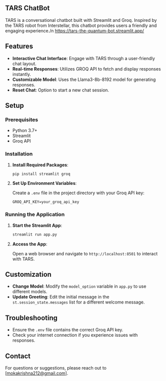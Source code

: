 ## TARS ChatBot

TARS is a conversational chatbot built with Streamlit and Groq. Inspired by the TARS robot from Interstellar, this chatbot provides users a friendly and engaging experience./n https://tars-the-quantum-bot.streamlit.app/


## Features

- **Interactive Chat Interface**: Engage with TARS through a user-friendly chat layout.
- **Real-time Responses**: Utilizes GROQ API to fetch and display responses instantly.
- **Customizable Model**: Uses the Llama3-8b-8192 model for generating responses.
- **Reset Chat**: Option to start a new chat session.

## Setup

### Prerequisites

- Python 3.7+
- Streamlit
- Groq API

### Installation

1. **Install Required Packages**:

    ```bash
    pip install streamlit groq
    ```

2. **Set Up Environment Variables**:

    Create a `.env` file in the project directory with your Groq API key:

    ```env
    GROQ_API_KEY=your_groq_api_key
    ```

### Running the Application

1. **Start the Streamlit App**:

    ```bash
    streamlit run app.py
    ```

2. **Access the App**:

    Open a web browser and navigate to `http://localhost:8501` to interact with TARS.

## Customization

- **Change Model**: Modify the `model_option` variable in `app.py` to use different models.
- **Update Greeting**: Edit the initial message in the `st.session_state.messages` list for a different welcome message.

## Troubleshooting

- Ensure the `.env` file contains the correct Groq API key.
- Check your internet connection if you experience issues with responses.

## Contact

For questions or suggestions, please reach out to [mokakrishna212@gmail.com].
